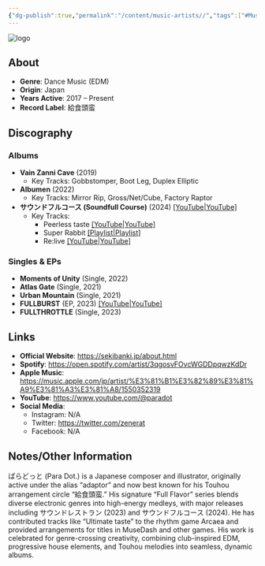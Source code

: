 ```yaml
---
{"dg-publish":true,"permalink":"/content/music-artists//","tags":["#MusicArtist"],"noteIcon":"","created":"2025-08-28T23:54:14.295+02:00","updated":"2025-04-28T17:18:58.609+02:00"}
---
```



<img src="/img/MALOGO/Fullflavor.png" alt="logo" class="round-img round-img-200">

## About

* **Genre**: Dance Music (EDM) 
* **Origin**: Japan  
* **Years Active**: 2017 – Present 
* **Record Label**: 給食頭蛮

## Discography

### Albums

* **Vain Zanni Cave** (2019)  
  * Key Tracks: Gobbstomper, Boot Leg, Duplex Elliptic 
* **Albumen** (2022)  
  * Key Tracks: Mirror Rip, Gross/Net/Cube, Factory Raptor 
* **サウンドフルコース (Soundfull Course)** (2024) [[YouTube\|YouTube]](https://www.youtube.com/watch?v=p0uWWIhl3cs)  
  * Key Tracks:  
    * Peerless taste [[YouTube\|YouTube]](https://m.youtube.com/watch?v=xa-SOoiTiCs)  
    * Super Rabbit [[Playlist\|Playlist]](https://www.youtube.com/playlist?list=PLiWWIHoQCXoTOlFe8QZfLaN2Sz92Rkn7p)  
    * Re:live [[YouTube\|YouTube]](https://www.youtube.com/watch?v=dZ-ToUfY1eI) 

### Singles & EPs

* **Moments of Unity** (Single, 2022) 
* **Atlas Gate** (Single, 2021) 
* **Urban Mountain** (Single, 2021) 
* **FULLBURST** (EP, 2023) [[YouTube\|YouTube]](https://www.youtube.com/watch?v=rvqYafWVDho) 
* **FULLTHROTTLE** (Single, 2023) 

## Links

* **Official Website**: https://sekibanki.jp/about.html 
* **Spotify**: https://open.spotify.com/artist/3qgosvFOvcWGDDpqwzKdDr 
* **Apple Music**: https://music.apple.com/jp/artist/%E3%81%B1%E3%82%89%E3%81%A9%E3%81%A3%E3%81%A8/1550352319  
* **YouTube**: https://www.youtube.com/@paradot 
* **Social Media**:  
  * Instagram: N/A  
  * Twitter: https://twitter.com/zenerat  
  * Facebook: N/A  

## Notes/Other Information

ぱらどっと (Para Dot.) is a Japanese composer and illustrator, originally active under the alias “adaptor” and now best known for his Touhou arrangement circle “給食頭蛮.” His signature “Full Flavor” series blends diverse electronic genres into high-energy medleys, with major releases including サウンドレストラン (2023) and サウンドフルコース (2024). He has contributed tracks like “Ultimate taste” to the rhythm game Arcaea and provided arrangements for titles in MuseDash and other games. His work is celebrated for genre-crossing creativity, combining club-inspired EDM, progressive house elements, and Touhou melodies into seamless, dynamic albums. 
